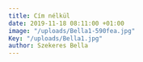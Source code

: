 ```yaml
---
title: Cím nélkül
date: 2019-11-18 08:11:00 +01:00
image: "/uploads/Bella1-590fea.jpg"
Key: "/uploads/Bella1.jpg"
author: Szekeres Bella
---
```



